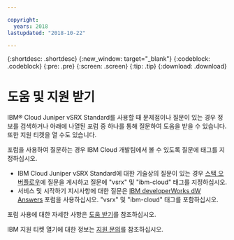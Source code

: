 ```yaml
---

copyright:
  years: 2018
lastupdated: "2018-10-22"

---
```


{:shortdesc: .shortdesc}
{:new_window: target="_blank"}
{:codeblock: .codeblock}
{:pre: .pre}
{:screen: .screen}
{:tip: .tip}
{:download: .download}

# 도움 및 지원 받기

IBM® Cloud Juniper vSRX Standard를 사용할 때 문제점이나 질문이 있는 경우 정보를 검색하거나 아래에 나열된 포럼 중 하나를 통해 질문하여 도움을 받을 수 있습니다. 또한 지원 티켓을 열 수도 있습니다.

포럼을 사용하여 질문하는 경우 IBM Cloud 개발팀에서 볼 수 있도록 질문에 태그를 지정하십시오. 

* IBM Cloud Juniper vSRX Standard에 대한 기술상의 질문이 있는 경우 [스택 오버플로우](https://stackoverflow.com/search?q=vsrx+ibm-cloud)에 질문을 게시하고 질문에 "vsrx" 및 "ibm-cloud" 태그를 지정하십시오.
* 서비스 및 시작하기 지시사항에 대한 질문은 [IBM developerWorks dW Answers](https://developer.ibm.com/answers/topics/vsrx/) 포럼을 사용하십시오. "vsrx" 및 "ibm-cloud" 태그를 포함하십시오.

포럼 사용에 대한 자세한 사항은 [도움 받기](https://console.bluemix.net/docs/support/index.html#getting-help)를 참조하십시오.

IBM 지원 티켓 열기에 대한 정보는 [지원 문의](https://console.bluemix.net/docs/support/index.html#contacting-support)를 참조하십시오.
